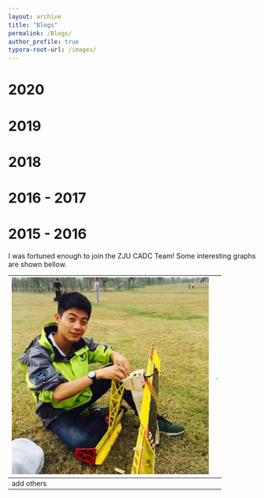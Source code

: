 ```yaml
---
layout: archive
title: "Blogs"
permalink: /Blogs/
author_profile: true
typora-root-url: /images/
---
```


# 2020



# 2019



# 2018



# 2016 - 2017



# 2015 - 2016

I was fortuned enough to join the ZJU CADC Team! Some interesting graphs are shown bellow.

| <img src="../images/CADC.jpeg" alt="0.5" style="zoom:50%;" /> | <img src="../images/CADC2.jpg" alt="0.5" style="zoom:12%;" /> |
| ------------------------------------------------------------ | ------------------------------------------------------------ |
| add others                                                   |                                                              |


